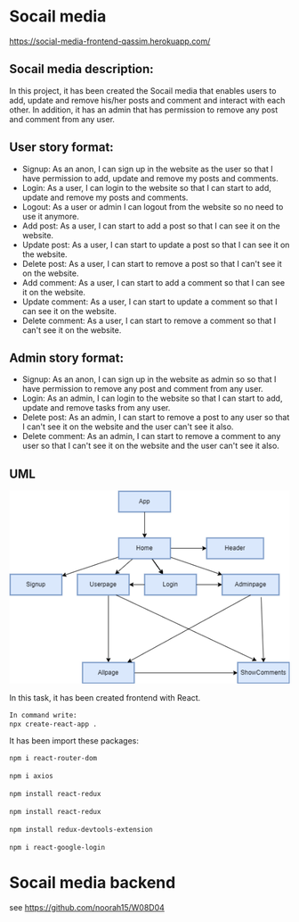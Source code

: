 # Socail media

https://social-media-frontend-qassim.herokuapp.com/

## Socail media description:

In this project, it has been created the Socail media that enables users to add, update and remove his/her posts and comment and interact with each other. In addition, it has an admin that has permission to remove any post and comment from any user.

## User story format:

- Signup: As an anon, I can sign up in the website as the user so that I have permission to add, update and remove my posts and comments.
- Login: As a user, I can login to the website so that I can start to add, update and remove my posts and comments.
- Logout: As a user or admin I can logout from the website so no need to use it anymore.
- Add post: As a user, I can start to add a post so that I can see it on the website.
- Update post: As a user, I can start to update a post so that I can see it on the website.
- Delete post: As a user, I can start to remove a post so that I can't see it on the website.
- Add comment: As a user, I can start to add a comment so that I can see it on the website.
- Update comment: As a user, I can start to update a comment so that I can see it on the website.
- Delete comment: As a user, I can start to remove a comment so that I can't see it on the website.

## Admin story format:

- Signup: As an anon, I can sign up in the website as admin so so that I have permission to remove any post and comment from any user.
- Login: As an admin, I can login to the website so that I can start to add, update and remove tasks from any user.
- Delete post: As an admin, I can start to remove a post to any user so that I can't see it on the website and the user can't see it also.
- Delete comment: As an admin, I can start to remove a comment to any user so that I can't see it on the website and the user can't see it also.

## UML

![W09D05.drawio img](https://github.com/noorah15/w09d05/blob/main/W09D05.drawio.png)

In this task, it has been created frontend with React.

    In command write:
    npx create-react-app .

It has been import these packages:

    npm i react-router-dom

    npm i axios

    npm install react-redux

    npm install react-redux

    npm install redux-devtools-extension

    npm i react-google-login

# Socail media backend

see https://github.com/noorah15/W08D04
